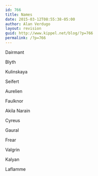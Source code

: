 ```yaml
---
id: 766
title: Names
date: 2015-03-12T08:55:38-05:00
author: Alan Verdugo
layout: revision
guid: http://www.kippel.net/blog/?p=766
permalink: /?p=766
---
```

Dairmant

Blyth

Kulinskaya

Seifert

Aurelien

Faulknor

Akila Narain

Cyreus

Gaural

Frear

Valgrin

Kalyan

Laflamme